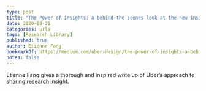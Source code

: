 ```yaml
---
type: post
title: "The Power of Insights: A behind-the-scenes look at the new insights platform at Uber"
date: 2020-08-31
categories: urls
tags: [Research Library]
published: true
author: Etienne Fang
bookmarkOf: https://medium.com/uber-design/the-power-of-insights-a-behind-the-scenes-look-at-the-new-insights-platform-at-uber-26f85becc2e6
notes: false
---
```


Etienne Fang gives a thorough and inspired write up of Uber’s approach to sharing research insight.